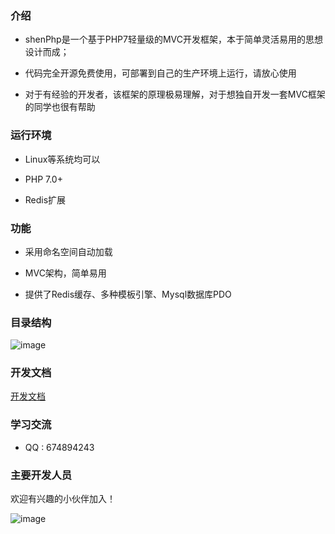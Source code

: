 ### 介绍

- shenPhp是一个基于PHP7轻量级的MVC开发框架，本于简单灵活易用的思想设计而成；

- 代码完全开源免费使用，可部署到自己的生产环境上运行，请放心使用

- 对于有经验的开发者，该框架的原理极易理解，对于想独自开发一套MVC框架的同学也很有帮助


### 运行环境

- Linux等系统均可以

- PHP 7.0+

- Redis扩展


### 功能

- 采用命名空间自动加载

- MVC架构，简单易用

- 提供了Redis缓存、多种模板引擎、Mysql数据库PDO


### 目录结构

![image](https://github.com/shenpeiliang/shenPhp/blob/master/doc/1.png)


### 开发文档

[开发文档](https://github.com/shenpeiliang/shenPhp/blob/master/doc/README.md)


### 学习交流

- QQ : 674894243
 
### 主要开发人员

欢迎有兴趣的小伙伴加入！

![image](https://avatars3.githubusercontent.com/u/40852310?s=40&v=4)
